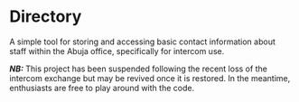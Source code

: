 # Directory

A simple tool for storing and accessing basic contact information about staff within the Abuja office, specifically for intercom use.

***NB:*** This project has been suspended following the recent loss of the intercom exchange but may be revived once it is restored. In the meantime, enthusiasts are free to play around with the code.

